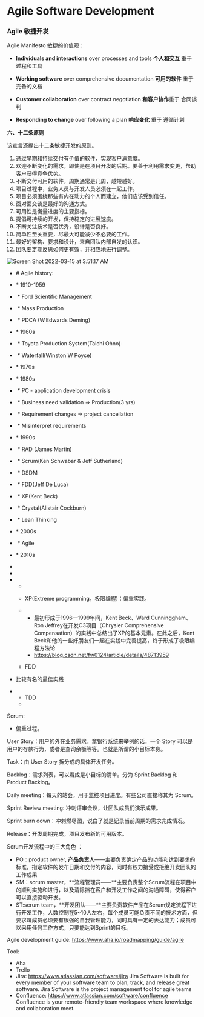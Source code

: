 # Agile Software Development



### Agile **敏捷开发**



Agile Manifesto 敏捷的价值观：

* **Individuals and interactions** over processes and tools   **个人和交互** 重于 过程和工具

* **Working software** over comprehensive documentation  **可用的软件** 重于 完备的文档  

* **Customer collaboration** over contract negotiation  **和客户协作**重于 合同谈判

* **Responding to change** over following a plan  **响应变化** 重于 遵循计划

 

**六、十二条原则**

该宣言还提出十二条敏捷开发的原则。

1. 通过早期和持续交付有价值的软件，实现客户满意度。
2. 欢迎不断变化的需求，即使是在项目开发的后期。要善于利用需求变更，帮助客户获得竞争优势。
3. 不断交付可用的软件，周期通常是几周，越短越好。
4. 项目过程中，业务人员与开发人员必须在一起工作。
5. 项目必须围绕那些有内在动力的个人而建立，他们应该受到信任。
6. 面对面交谈是最好的沟通方式。
7. 可用性是衡量进度的主要指标。
8. 提倡可持续的开发，保持稳定的进展速度。
9. 不断关注技术是否优秀，设计是否良好。
10. 简单性至关重要，尽最大可能减少不必要的工作。
11. 最好的架构、要求和设计，来自团队内部自发的认识。
12. 团队要定期反思如何更有效，并相应地进行调整。

![Screen Shot 2022-03-15 at 3.51.17 AM](/Users/guomingxia/Documents/workspace/Computer-Science/docs/Project_Management/assets/agile.png)

- \# Agile history:

- \* 1910-1959

- ​	* Ford Scientific Management

- ​	* Mass Production

- ​	* PDCA (W.Edwards Deming)

- \* 1960s

- ​	* Toyota Production System(Taichi Ohno)

- ​	* Waterfall(Winston W Poyce)

- \* 1970s

- \* 1980s

- ​	* PC - application development crisis

- ​		* Business need validation => Production(3 yrs)

- ​		* Requirement changes => project cancellation

- ​		* Misinterpret requirements

- \* 1990s

- ​	* RAD (James Martin)

- ​	* Scrum(Ken Schwabar & Jeff Sutherland)

- ​	* DSDM

- ​	* FDD(Jeff De Luca)

- ​	* XP(Kent Beck)

- ​	* Crystal(Alistair Cockburn)

- ​	* Lean Thinking

- \* 2000s

- ​	* Agile

- \* 2010s

- 

- 

- - 

  - XP(Extreme programming，极限编程)：偏重实践。

  - - 最初形成于1996—1999年间，Kent Beck、Ward Cunninggham、Ron Jeffrey在开发C3项目（Chrysler Comprehensive Compensation）的实践中总结出了XP的基本元素。在此之后，Kent Beck和他的一些好朋友们一起在实践中完善提高，终于形成了极限编程方法论
    - https://blog.csdn.net/fw0124/article/details/48713959

  - FDD



- 比较有名的最佳实践

- - TDD
  - 





Scrum:

- 偏重过程。


User Story：用户的外在业务需求。拿银行系统来举例的话，一个 Story 可以是用户的存款行为，或者是查询余额等等。也就是所谓的小目标本身。

Task：由 User Story 拆分成的具体开发任务。

Backlog：需求列表，可以看成是小目标的清单。分为 Sprint Backlog 和 Product Backlog。

Daily meeting：每天的站会，用于监控项目进度。有些公司直接称其为 Scrum。

Sprint Review meeting: 冲刺评审会议，让团队成员们演示成果。

Sprint burn down：冲刺燃尽图，说白了就是记录当前周期的需求完成情况。

Release：开发周期完成，项目发布新的可用版本。

Scrum开发流程中的三大角色 ：

- PO：product owner, **产品负责人**——主要负责确定产品的功能和达到要求的标准，指定软件的发布日期和交付的内容，同时有权力接受或拒绝开发团队的工作成果
- SM：scrum master，**流程管理员——**主要负责整个Scrum流程在项目中的顺利实施和进行，以及清除挡在客户和开发工作之间的沟通障碍，使得客户可以直接驱动开发。
- ST:scrum team，**开发团队——**主要负责软件产品在Scrum规定流程下进行开发工作，人数控制在5~10人左右，每个成员可能负责不同的技术方面，但要求每成员必须要有很强的自我管理能力，同时具有一定的表达能力；成员可以采用任何工作方式，只要能达到Sprint的目标。





Agile development guide: https://www.aha.io/roadmapping/guide/agile



Tool:

* Aha
* Trello
* Jira: https://www.atlassian.com/software/jira  Jira Software is built for every member of your software team to plan, track, and release great software. Jira Software is the project management tool for agile teams
* Confluence: https://www.atlassian.com/software/confluence  Confluence is your remote-friendly team workspace where knowledge and collaboration meet.
